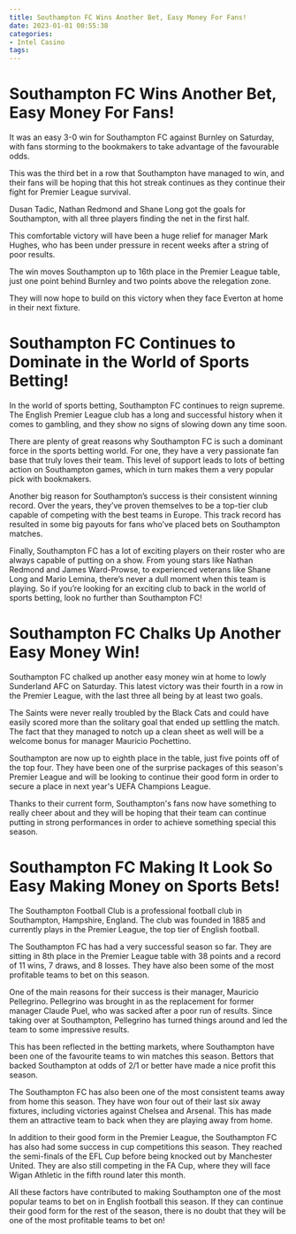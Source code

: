```yaml
---
title: Southampton FC Wins Another Bet, Easy Money For Fans!
date: 2023-01-01 00:55:38
categories:
- Intel Casino
tags:
---
```



#  Southampton FC Wins Another Bet, Easy Money For Fans!

It was an easy 3-0 win for Southampton FC against Burnley on Saturday, with fans storming to the bookmakers to take advantage of the favourable odds.

This was the third bet in a row that Southampton have managed to win, and their fans will be hoping that this hot streak continues as they continue their fight for Premier League survival.

Dusan Tadic, Nathan Redmond and Shane Long got the goals for Southampton, with all three players finding the net in the first half.

This comfortable victory will have been a huge relief for manager Mark Hughes, who has been under pressure in recent weeks after a string of poor results.

The win moves Southampton up to 16th place in the Premier League table, just one point behind Burnley and two points above the relegation zone.

They will now hope to build on this victory when they face Everton at home in their next fixture.

#  Southampton FC Continues to Dominate in the World of Sports Betting!




In the world of sports betting, Southampton FC continues to reign supreme. The English Premier League club has a long and successful history when it comes to gambling, and they show no signs of slowing down any time soon.

There are plenty of great reasons why Southampton FC is such a dominant force in the sports betting world. For one, they have a very passionate fan base that truly loves their team. This level of support leads to lots of betting action on Southampton games, which in turn makes them a very popular pick with bookmakers.

Another big reason for Southampton’s success is their consistent winning record. Over the years, they’ve proven themselves to be a top-tier club capable of competing with the best teams in Europe. This track record has resulted in some big payouts for fans who’ve placed bets on Southampton matches.

Finally, Southampton FC has a lot of exciting players on their roster who are always capable of putting on a show. From young stars like Nathan Redmond and James Ward-Prowse, to experienced veterans like Shane Long and Mario Lemina, there’s never a dull moment when this team is playing. So if you’re looking for an exciting club to back in the world of sports betting, look no further than Southampton FC!

#  Southampton FC Chalks Up Another Easy Money Win!

Southampton FC chalked up another easy money win at home to lowly Sunderland AFC on Saturday. This latest victory was their fourth in a row in the Premier League, with the last three all being by at least two goals.

The Saints were never really troubled by the Black Cats and could have easily scored more than the solitary goal that ended up settling the match. The fact that they managed to notch up a clean sheet as well will be a welcome bonus for manager Mauricio Pochettino.

Southampton are now up to eighth place in the table, just five points off of the top four. They have been one of the surprise packages of this season's Premier League and will be looking to continue their good form in order to secure a place in next year's UEFA Champions League.

Thanks to their current form, Southampton's fans now have something to really cheer about and they will be hoping that their team can continue putting in strong performances in order to achieve something special this season.

#  Southampton FC Making It Look So Easy Making Money on Sports Bets!

The Southampton Football Club is a professional football club in Southampton, Hampshire, England. The club was founded in 1885 and currently plays in the Premier League, the top tier of English football.

The Southampton FC has had a very successful season so far. They are sitting in 8th place in the Premier League table with 38 points and a record of 11 wins, 7 draws, and 8 losses. They have also been some of the most profitable teams to bet on this season.

One of the main reasons for their success is their manager, Mauricio Pellegrino. Pellegrino was brought in as the replacement for former manager Claude Puel, who was sacked after a poor run of results. Since taking over at Southampton, Pellegrino has turned things around and led the team to some impressive results.

This has been reflected in the betting markets, where Southampton have been one of the favourite teams to win matches this season. Bettors that backed Southampton at odds of 2/1 or better have made a nice profit this season.

The Southampton FC has also been one of the most consistent teams away from home this season. They have won four out of their last six away fixtures, including victories against Chelsea and Arsenal. This has made them an attractive team to back when they are playing away from home.

In addition to their good form in the Premier League, the Southampton FC has also had some success in cup competitions this season. They reached the semi-finals of the EFL Cup before being knocked out by Manchester United. They are also still competing in the FA Cup, where they will face Wigan Athletic in the fifth round later this month.

All these factors have contributed to making Southampton one of the most popular teams to bet on in English football this season. If they can continue their good form for the rest of the season, there is no doubt that they will be one of the most profitable teams to bet on!